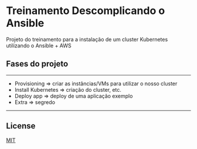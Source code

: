 # Treinamento Descomplicando o Ansible

Projeto do treinamento para a instalação de um cluster Kubernetes utilizando o Ansible + AWS

## Fases do projeto

---
- Provisioning => criar as instâncias/VMs para utilizar o nosso cluster
- Install Kubernetes => criação do cluster, etc.
- Deploy app => deploy de uma aplicação exemplo
- Extra => segredo
---


## License

[MIT](https://choosealicense.com/licenses/mit/)
